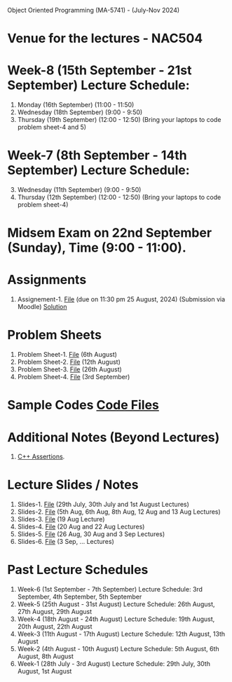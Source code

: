 Object Oriented Programming (MA-5741) - (July-Nov 2024)
# Venue for the lectures - NAC504
# Week-8 (15th September - 21st September) Lecture Schedule:
1. Monday (16th September) (11:00 - 11:50) 
3. Wednesday (18th September) (9:00 - 9:50)
4. Thursday (19th September) (12:00 - 12:50) (Bring your laptops to code problem sheet-4 and 5)


# Week-7 (8th September - 14th September) Lecture Schedule:
3. Wednesday (11th September) (9:00 - 9:50)
4. Thursday (12th September) (12:00 - 12:50) (Bring your laptops to code problem sheet-4)

# Midsem Exam on 22nd September (Sunday), Time (9:00 - 11:00).

# Assignments
1. Assignement-1. [File](OOP_August_2024/assignement_1.pdf) (due on 11:30 pm 25 August, 2024) (Submission via Moodle) [Solution](ex_Codes/assngmnt-1_sol.cpp)

# Problem Sheets
1. Problem Sheet-1. [File](OOP_August_2024/problem_sheet-1.pdf) (6th August)
2. Problem Sheet-2. [File](OOP_August_2024/problem_sheet-2.pdf) (12th August)
3. Problem Sheet-3. [File](OOP_August_2024/problem_sheet-3.pdf) (26th August)
4. Problem Sheet-4. [File](OOP_August_2024/problem_sheet-4.pdf) (3rd September)

# Sample Codes [Code Files](example-codes.md)

# Additional Notes (Beyond Lectures)
1. [C++ Assertions](OOP_August_2024/assertions.pdf). 
   
# Lecture Slides / Notes
1. Slides-1. [File](OOP_August_2024/Slides-1.pdf) (29th July, 30th July and 1st August Lectures)
2. Slides-2. [File](OOP_August_2024/Slides-2.pdf) (5th Aug, 6th Aug, 8th Aug, 12 Aug and 13 Aug Lectures)
3. Slides-3. [File](OOP_August_2024/Slides-3.pdf) (19 Aug Lecture)
4. Slides-4. [File](OOP_August_2024/Slides-4.pdf) (20 Aug and 22 Aug Lectures)
5. Slides-5. [File](OOP_August_2024/Slides-5.pdf) (26 Aug, 30 Aug and 3 Sep Lectures)
6. Slides-6. [File](OOP_August_2024/Slides-6.pdf) (3 Sep, ... Lectures)


# Past Lecture Schedules

1. Week-6 (1st September - 7th September) Lecture Schedule: 3rd September, 4th September, 5th September
2. Week-5 (25th August - 31st August) Lecture Schedule: 26th August, 27th August, 29th August
3. Week-4 (18th August - 24th August) Lecture Schedule: 19th August, 20th August, 22th August
4. Week-3 (11th August - 17th August) Lecture Schedule: 12th August, 13th August
5. Week-2 (4th August - 10th August) Lecture Schedule: 5th August, 6th August, 8th August
6. Week-1 (28th July - 3rd August) Lecture Schedule: 29th July, 30th August, 1st August
